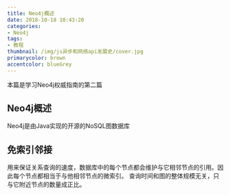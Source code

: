 ```yaml
---
title: Neo4j概述
date: 2018-10-18 10:43:20
categories:
- Neo4j
tags: 
- 教程
thumbnail: /img/js异步和网络api发展史/cover.jpg
primarycolor: brown
accentcolor: blueGrey
---
```


本篇是学习Neo4j权威指南的第二篇

## Neo4j概述

Neo4j是由Java实现的开源的NoSQL图数据库

## 免索引邻接

用来保证关系查询的速度，数据库中的每个节点都会维护与它相邻节点的引用。因此每个节点都相当于与他相邻节点的微索引。
查询时间和图的整体规模无关，只与它附近节点的数量成正比。
